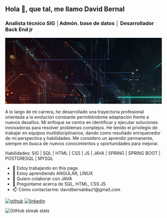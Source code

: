 <h2>   Hola 👋, que tal, me llamo David Bernal</h2>
<h3>  Analista técnico SIG │Admón. base de datos │ Desarrollador Back End jr </h3>

![Analista técnico SIG │Admón. base de datos │ Desarrollador Back End jr](https://github.com/davidber0102/davidber0102/blob/main/ai-generated-8782744_1920d.jpg) <br>

A lo largo de mi carrera, he desarrollado una trayectoria profesional orientada a la evolución constante permitiéndome adaptación frente a nuevos desafíos. Mi enfoque se centra en identificar y ejecutar soluciones innovadoras para resolver problemas complejos. He tenido el privilegio de trabajar en equipos multidisciplinarios, dando como resultado enriquecedor de mi perspectiva y habilidades. Me considero un aprendiz permanente, siempre en busca de nuevos conocimientos y oportunidades para mejorar.

Habilidades: SIG | SQL | HTML | CSS | JS | JAVA | SPRING | SPRING BOOT | POSTGRESQL | MYSQL

- 🔭 Estoy trabajando en this page. 
- 🌱 Estoy aprendiendo ANGULAR, LINUX 
- 👯 Quiero colaborar con JAVA 
- 💬 Pregúntame acerca de SQL, HTML, CSS JS 
- 📫 Cómo contactarme: davidbernaldiaz1@gmail,com 


[<img src='https://cdn.jsdelivr.net/npm/simple-icons@3.0.1/icons/github.svg' alt='github' height='40'>](https://github.com/https://github.com/davidber0102/davidber0102)  [<img src='https://cdn.jsdelivr.net/npm/simple-icons@3.0.1/icons/linkedin.svg' alt='linkedin' height='40'>](https://www.linkedin.com/in/www.linkedin.com/in/gi-david-bernal-diaz/)  

![GitHub streak stats](https://streak-stats.demolab.com/?user=https://github.com/davidber0102/davidber0102)  



<!---
davidber0102/davidber0102 is a ✨ special ✨ repository because its `README.md` (this file) appears on your GitHub profile.
You can click the Preview link to take a look at your changes.
--->
